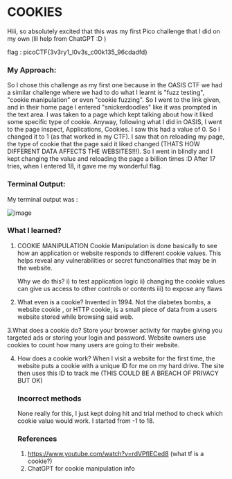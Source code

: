 # COOKIES

Hiii, so absolutely excited that this was my first Pico challenge that I did on my own (lil help from ChatGPT :D )

  flag : picoCTF{3v3ry1_l0v3s_c00k135_96cdadfd}

  ### My Approach:
  So I chose this challenge as my first one because in the OASIS CTF we had a similar challenge where we had to do what I learnt is "fuzz testing",
  "cookie manipulation" or even "cookie fuzzing".
  So I went to the link given, and in their home page I entered "snickerdoodles" like it was prompted in the text area. I was taken to a 
  page which kept talking about how it liked some specific type of cookie.
Anyway, following what I did in OASIS, I went to the page inspect, Applications, Cookies. I saw this had a value of 0. So I changed it to 1 (as 
that worked in my CTF). I saw that on reloading my page, the type of cookie that the page said it liked changed (THATS HOW DIFFERENT DATA AFFECTS 
THE WEBSITES!!!). So I went in blindly and I kept changing the value and reloading the page a billion times :D
After 17 tries, when I entered 18, it gave me my wonderful flag.

### Terminal Output:
My terminal output was :


![image](https://github.com/user-attachments/assets/8cc9bcde-879e-411c-9ad7-0cfb274c036e)

### What I learned?

1. COOKIE MANIPULATION
   Cookie Manipulation is done basically to see how an application or website responds to different cookie values. This helps reveal
   any vulnerabilities or secret functionalities that may be in the website.

   Why we do this?
   i) to test application logic
   ii) changing the cookie values can give us access to other controls or contents
   iii) to expose any flaws

2. What even is a cookie?
   Invented in 1994.
   Not the diabetes bombs, a website cookie , or HTTP cookie, is a small piece of data from a users website stored while browsing said web.
   
3.What does a cookie do?
   Store your browser activity for maybe giving you targeted ads or storing your login and password. Website owners use cookies to count how 
   many users are going to their website.

4. How does a cookie work?
   When I visit a website for the first time, the website puts a cookie with a unique ID for me on my hard drive. The site then uses this
   ID to track me (THIS COULD BE A BREACH OF PRIVACY BUT OK)
   


   ### Incorrect methods
   None really for this, I just kept doing hit and trial method to check which cookie value would work. I started from -1 to 18.

   ### References
   1. https://www.youtube.com/watch?v=rdVPflECed8 (what tf is a cookie?)
   2. ChatGPT for cookie manipulation info
      
   

  


